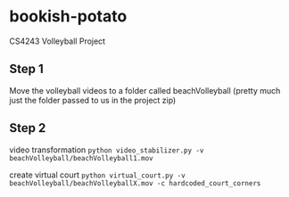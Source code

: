 # bookish-potato
CS4243 Volleyball Project

## Step 1
Move the volleyball videos to a folder called beachVolleyball (pretty much just the folder passed to us in the project zip)

## Step 2
video transformation
`python video_stabilizer.py -v beachVolleyball/beachVolleyball1.mov`

create virtual court
`python virtual_court.py -v beachVolleyball/beachVolleyballX.mov -c hardcoded_court_corners`
